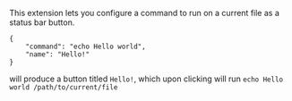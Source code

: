 This extension lets you configure a command to run on a current file as a status bar button.

```
{
    "command": "echo Hello world",
    "name": "Hello!"
}
```

will produce a button titled `Hello!`, which upon clicking will run `echo Hello world /path/to/current/file`

